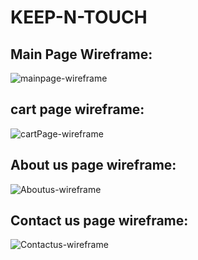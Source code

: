 
# KEEP-N-TOUCH


## Main Page Wireframe:

![mainpage-wireframe](https://user-images.githubusercontent.com/87301309/130346853-dd178ae7-b148-48fb-8f1b-3853b0c98e1e.png)

## cart page wireframe:
![cartPage-wireframe](https://user-images.githubusercontent.com/87301309/130346864-36500536-150f-439d-a1a8-3c7b84971487.png)

## About us page wireframe:
![Aboutus-wireframe](https://user-images.githubusercontent.com/87301309/130335858-e49e5892-db79-4e55-a858-c9090c59a965.png)

## Contact us page wireframe: 

![Contactus-wireframe](https://user-images.githubusercontent.com/87301309/130335864-205f395e-de15-4832-9f10-a69ad1cec28c.png)

